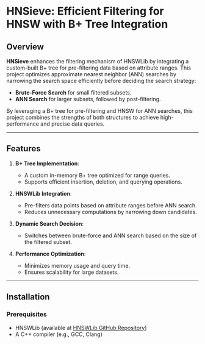 # HNSieve: Efficient Filtering for HNSW with B+ Tree Integration

## Overview
**HNSieve** enhances the filtering mechanism of HNSWLib by integrating a custom-built B+ tree for pre-filtering data based on attribute ranges. This project optimizes approximate nearest neighbor (ANN) searches by narrowing the search space efficiently before deciding the search strategy:
- **Brute-Force Search** for small filtered subsets.
- **ANN Search** for larger subsets, followed by post-filtering.

By leveraging a B+ tree for pre-filtering and HNSW for ANN searches, this project combines the strengths of both structures to achieve high-performance and precise data queries.

---

## Features
1. **B+ Tree Implementation**:
   - A custom in-memory B+ tree optimized for range queries.
   - Supports efficient insertion, deletion, and querying operations.

2. **HNSWLib Integration**:
   - Pre-filters data points based on attribute ranges before ANN search.
   - Reduces unnecessary computations by narrowing down candidates.

3. **Dynamic Search Decision**:
   - Switches between brute-force and ANN search based on the size of the filtered subset.

4. **Performance Optimization**:
   - Minimizes memory usage and query time.
   - Ensures scalability for large datasets.

---

## Installation

### Prerequisites
- HNSWLib (available at [HNSWLib GitHub Repository](https://github.com/nmslib/hnswlib))
- A C++ compiler (e.g., GCC, Clang)
